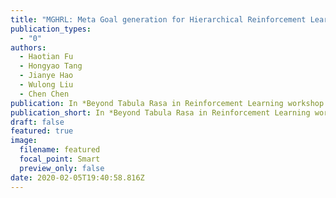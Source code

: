 ```yaml
---
title: "MGHRL: Meta Goal generation for Hierarchical Reinforcement Learning"
publication_types:
  - "0"
authors:
  - Haotian Fu
  - Hongyao Tang
  - Jianye Hao
  - Wulong Liu
  - Chen Chen
publication: In *Beyond Tabula Rasa in Reinforcement Learning workshop at ICLR , 2020*
publication_short: In *Beyond Tabula Rasa in Reinforcement Learning workshop at ICLR , 2020*
draft: false
featured: true
image:
  filename: featured
  focal_point: Smart
  preview_only: false
date: 2020-02-05T19:40:58.816Z
---
```

